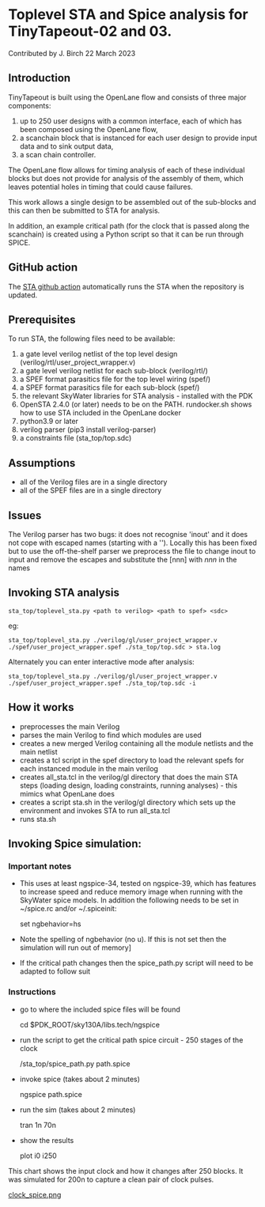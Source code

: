 # Toplevel STA and Spice analysis for TinyTapeout-02 and 03.

Contributed by J. Birch 22 March 2023

## Introduction

TinyTapeout is built using the OpenLane flow and consists of three major components:

1) up to 250 user designs with a common interface, each of which has been composed using the OpenLane flow,
2) a scanchain block that is instanced for each user design to provide input data and to sink output data,
3) a scan chain controller.

The OpenLane flow allows for timing analysis of each of these individual blocks but does not provide for
analysis of the assembly of them, which leaves potential holes in timing that could cause failures.

This work allows a single design to be assembled out of the sub-blocks and this can then be submitted to
STA for analysis.

In addition, an example critical path (for the clock that is passed along the scanchain) is created using
a Python script so that it can be run through SPICE.

## GitHub action

The [STA github action](.github/workflows/sta.yaml) automatically runs the STA when the repository is updated.

## Prerequisites

To run STA, the following files need to be available:

1) a gate level verilog netlist of the top level design (verilog/rtl/user_project_wrapper.v)
2) a gate level verilog netlist for each sub-block (verilog/rtl/)
3) a SPEF format parasitics file for the top level wiring (spef/)
4) a SPEF format parasitics file for each sub-block (spef/)
5) the relevant SkyWater libraries for STA analysis - installed with the PDK
6) OpenSTA 2.4.0 (or later) needs to be on the PATH. rundocker.sh shows how to use STA included in the OpenLane docker
7) python3.9 or later
8) verilog parser (pip3 install verilog-parser)
9) a constraints file (sta_top/top.sdc)

## Assumptions

* all of the Verilog files are in a single directory
* all of the SPEF files are in a single directory

## Issues

The Verilog parser has two bugs: it does not recognise 'inout' and it does not cope
with escaped names (starting with a '\'). Locally this has been fixed but to use the
off-the-shelf parser we preprocess the file to change inout to input and remove the escapes and
substitute the [nnn] with _nnn_ in the names 

## Invoking STA analysis

    sta_top/toplevel_sta.py <path to verilog> <path to spef> <sdc> 

eg:

    sta_top/toplevel_sta.py ./verilog/gl/user_project_wrapper.v ./spef/user_project_wrapper.spef ./sta_top/top.sdc > sta.log

Alternately you can enter interactive mode after analysis:

    sta_top/toplevel_sta.py ./verilog/gl/user_project_wrapper.v ./spef/user_project_wrapper.spef ./sta_top/top.sdc -i

## How it works

* preprocesses the main Verilog
* parses the main Verilog to find which modules are used
* creates a new merged Verilog containing all the module netlists and the main netlist
* creates a tcl script in the spef directory to load the relevant spefs for each instanced module in the main verilog
* creates all_sta.tcl in the verilog/gl directory that does the main STA steps (loading design, loading constraints,
running analyses) - this mimics what OpenLane does
* creates a script sta.sh in the verilog/gl directory which sets up the environment and invokes STA to run all_sta.tcl
* runs sta.sh

## Invoking Spice simulation:

### Important notes

* This uses at least ngspice-34, tested on ngspice-39, which has features to increase speed
and reduce memory image when running with the SkyWater spice models. In addition the following
needs to be set in ~/spice.rc and/or ~/.spiceinit:

    set ngbehavior=hs

* Note the spelling of ngbehavior (no u). If this is not set then the simulation will run out of memory]
* If the critical path changes then the spice_path.py script will need to be adapted to follow suit

### Instructions

* go to where the included spice files will be found

    cd $PDK_ROOT/sky130A/libs.tech/ngspice

* run the script to get the critical path spice circuit - 250 stages of the clock

    <repo directory>/sta_top/spice_path.py path.spice

* invoke spice (takes about 2 minutes)

    ngspice path.spice

* run the sim (takes about 2 minutes)

    tran 1n 70n

* show the results

    plot i0 i250

This chart shows the input clock and how it changes after 250 blocks. It was simulated for 200n to capture a clean pair of clock pulses.

[clock_spice.png](pics/clock_spice.png)

